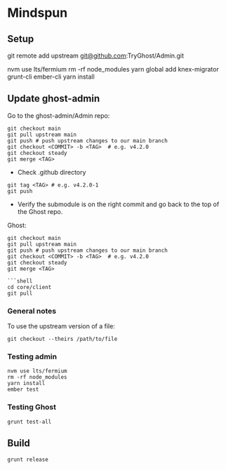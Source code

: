 # Mindspun

## Setup
git remote add upstream git@github.com:TryGhost/Admin.git

nvm use lts/fermium
rm -rf node_modules
yarn global add knex-migrator grunt-cli ember-cli
yarn install

## Update ghost-admin
Go to the ghost-admin/Admin repo:
```shell
git checkout main
git pull upstream main
git push # push upstream changes to our main branch
git checkout <COMMIT> -b <TAG>  # e.g. v4.2.0
git checkout steady
git merge <TAG>
```

* Check .github directory

```
git tag <TAG> # e.g. v4.2.0-1
git push
```

* Verify the submodule is on the right commit and go back to the top of the Ghost repo.


Ghost:
```shell
git checkout main
git pull upstream main
git push # push upstream changes to our main branch
git checkout <COMMIT> -b <TAG>  # e.g. v4.2.0
git checkout steady
git merge <TAG>

```shell
cd core/client
git pull
```



### General notes

To use the upstream version of a file:
```shell
git checkout --theirs /path/to/file
```


### Testing admin
```shell
nvm use lts/fermium
rm -rf node_modules
yarn install
ember test
```

### Testing Ghost
```shell
grunt test-all
```

## Build
```shell
grunt release
```
